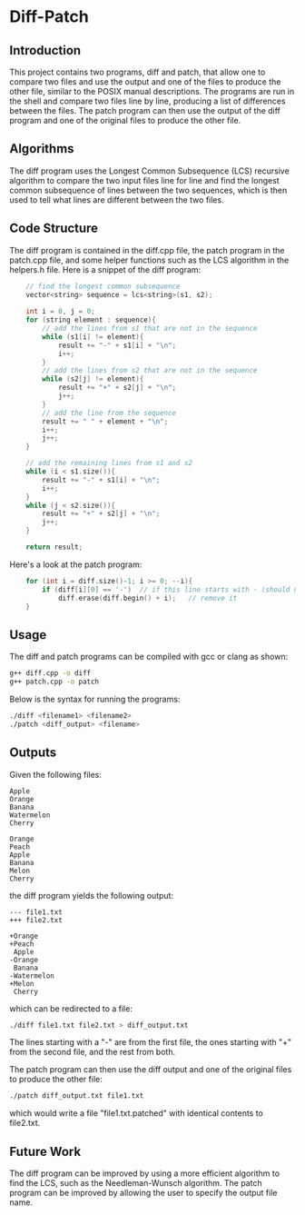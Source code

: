 # Diff-Patch

## Introduction

This project contains two programs, diff and patch, that allow one to compare two files and use the output and one of the files to produce the other file, similar to the POSIX manual descriptions. The programs are run in the shell and compare two files line by line, producing a list of differences between the files. The patch program can then use the output of the diff program and one of the original files to produce the other file.

## Algorithms

The diff program uses the Longest Common Subsequence (LCS) recursive algorithm to compare the two input files line for line and find the longest common subsequence of lines between the two sequences, which is then used to tell what lines are different between the two files.

## Code Structure

The diff program is contained in the diff.cpp file, the patch program in the patch.cpp file, and some helper functions such as the LCS algorithm in the helpers.h file. Here is a snippet of the diff program:

```cpp
    // find the longest common subsequence
    vector<string> sequence = lcs<string>(s1, s2);
    
    int i = 0, j = 0;
    for (string element : sequence){
        // add the lines from s1 that are not in the sequence
        while (s1[i] != element){
            result += "-" + s1[i] + "\n";
            i++;
        }
        // add the lines from s2 that are not in the sequence
        while (s2[j] != element){
            result += "+" + s2[j] + "\n";
            j++;
        }
        // add the line from the sequence
        result += " " + element + "\n";
        i++;
        j++;
    }

    // add the remaining lines from s1 and s2
    while (i < s1.size()){
        result += "-" + s1[i] + "\n";
        i++;
    }
    while (j < s2.size()){
        result += "+" + s2[j] + "\n";
        j++;
    }

    return result;
```

Here's a look at the patch program:

```cpp
    for (int i = diff.size()-1; i >= 0; --i){
        if (diff[i][0] == '-')  // if this line starts with - (should not be in the original file)
            diff.erase(diff.begin() + i);   // remove it
    }
```

## Usage

The diff and patch programs can be compiled with gcc or clang as shown:

```bash
g++ diff.cpp -o diff
g++ patch.cpp -o patch
```

Below is the syntax for running the programs:

```bash
./diff <filename1> <filename2>
./patch <diff_output> <filename>
```

## Outputs

Given the following files:

```text
Apple
Orange
Banana
Watermelon
Cherry
```

```text
Orange
Peach
Apple
Banana
Melon
Cherry
```

the diff program yields the following output:

```text
--- file1.txt
+++ file2.txt

+Orange
+Peach
 Apple
-Orange
 Banana
-Watermelon
+Melon
 Cherry
```

which can be redirected to a file:

```bash
./diff file1.txt file2.txt > diff_output.txt
```

The lines starting with a "-" are from the first file, the ones starting with "+" from the second file, and the rest from both.

The patch program can then use the diff output and one of the original files to produce the other file:

```bash
./patch diff_output.txt file1.txt
```

which would write a file "file1.txt.patched" with identical contents to file2.txt.

## Future Work

The diff program can be improved by using a more efficient algorithm to find the LCS, such as the Needleman-Wunsch algorithm. The patch program can be improved by allowing the user to specify the output file name.
